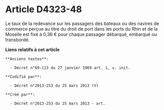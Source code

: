 # Article D4323-48

Le taux de la redevance sur les passagers des bateaux ou des navires de commerce perçue au titre du droit de port dans les
ports du Rhin et de la Moselle est fixé à 0,36 € pour chaque passager débarqué, embarqué ou transbordé.

**Liens relatifs à cet article**

	**Anciens textes**:

	  - Décret n°69-113 du 27 janvier 1969 art. 1, v. init.

	**Codifié par**:

	  - Décret n°2013-253 du 25 mars 2013 (V)

	**Créé par**:

	  - Décret n°2013-253 du 25 mars 2013 - art.
